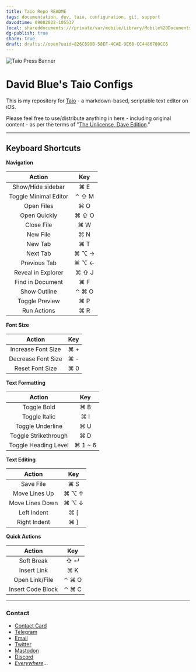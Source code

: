 ```yaml
---
title: Taio Repo README
tags: documentation, dev, taio, configuration, git, support
davodtime: 09082022-105537
local: shareddocuments:///private/var/mobile/Library/Mobile%20Documents/iCloud~md~obsidian/Documents/OBSHIDDIAN/drafts/826C890B-58EF-4CAE-9E68-CC4486780CC6.md
dg-publish: true
share: true
draft: drafts://open?uuid=826C890B-58EF-4CAE-9E68-CC4486780CC6
---
```


![Taio Press Banner](https://gitlab.com/DavidBlue/taio/uploads/937724e07126d454d293d92a405cd587/B6A04BDB-F2E4-45B6-965B-5951FFD49E27.PNG)

# David Blue's Taio Configs

This is my repository for [Taio](https://apps.apple.com/us/app/taio-markdown-text-actions/id1527036273) - a markdown-based, scriptable text editor on iOS. 

Please feel free to use/distribute anything in here - including original content - as per the terms of "[The Unlicense, Dave Edition](https://github.com/extratone/drafts/blob/main/LICENSE.md)."

---

## Keyboard Shortcuts

**Navigation**

| Action                | Key   |
|:---------------------:|:-----:|
| Show/Hide sidebar     | ⌘ E   |
| Toggle Minimal Editor | ⌃ ⇧ M |
| Open Files            | ⌘ O   |
| Open Quickly          | ⌘ ⇧ O |
| Close File            | ⌘ W   |
| New File              | ⌘ N   |
| New Tab               | ⌘ T   |
| Next Tab              | ⌘ ⌥ → |
| Previous Tab          | ⌘ ⌥ ← |
| Reveal in Explorer    | ⌘ ⇧ J |
| Find in Document      | ⌘ F   |
| Show Outline          | ⌃ ⌘ O |
| Toggle Preview        | ⌘ P   |
| Run Actions           | ⌘ R   |

**Font Size**

| Action             | Key |
|:------------------:|:---:|
| Increase Font Size | ⌘ + |
| Decrease Font Size | ⌘ - |
| Reset Font Size    | ⌘ 0 |

**Text Formatting**

| Action               | Key     |
|:--------------------:|:-------:|
| Toggle Bold          | ⌘ B     |
| Toggle Italic        | ⌘ I     |
| Toggle Underline     | ⌘ U     |
| Toggle Strikethrough | ⌘ D     |
| Toggle Heading Level | ⌘ 1 ~ 6 |

**Text Editing**

| Action          | Key   |
|:---------------:|:-----:|
| Save File       | ⌘ S   |
| Move Lines Up   | ⌘ ⌥ ↑ |
| Move Lines Down | ⌘ ⌥ ↓ |
| Left Indent     | ⌘ [   |
| Right Indent    | ⌘ ]   |

**Quick Actions**

| Action            | Key   |
|:-----------------:|:-----:|
| Soft Break        | ⇧ ↵   |
| Insert Link       | ⌘ K   |
| Open Link/File    | ⌃ ⌘ O |
| Insert Code Block | ⌃ ⌘ C |

---

### Contact

* [Contact Card](https://davidblue.wtf/db.vcf)
* [Telegram](https://t.me/extratone)
* [Email](mailto:davidblue@extratone.com) 
* [Twitter](https://twitter.com/NeoYokel)
* [Mastodon](https://mastodon.social/@DavidBlue)
* [Discord](https://discord.gg/0b9KQUKP858b0iZF)
* [*Everywhere*](https://raindrop.io/davidblue/social-directory-21059174)...

